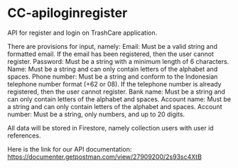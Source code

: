 # CC-apiloginregister
API for register and login on TrashCare application.

There are provisions for input, namely:
Email: Must be a valid string and formatted email. If the email has been registered, then the user cannot register.
Password: Must be a string with a minimum length of 6 characters.
Name: Must be a string and can only contain letters of the alphabet and spaces.
Phone number: Must be a string and conform to the Indonesian telephone number format (+62 or 08). If the telephone number is already registered, then the user cannot register.
Bank name: Must be a string and can only contain letters of the alphabet and spaces.
Account name: Must be a string and can only contain letters of the alphabet and spaces.
Account number: Must be a string, only numbers, and up to 20 digits.

All data will be stored in Firestore, namely collection users with user id references.

Here is the link for our API documentation: 
https://documenter.getpostman.com/view/27909200/2s93sc4XtB
